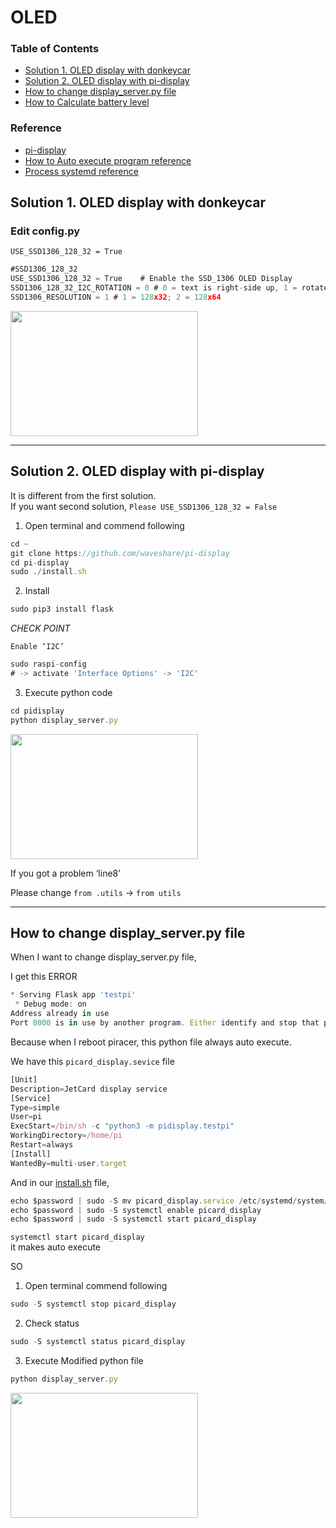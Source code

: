 # OLED

### **Table of Contents**
- [Solution 1. OLED display with donkeycar](#solution-1-oled-display-with-donkeycar)  
- [Solution 2. OLED display with pi-display](#solution-2-oled-display-with-pi-display)   
- [How to change display_server.py file](#how-to-change-display_serverpy-file)    
- [How to Calculate battery level](#how-to-calculate-battery-level)
### **Reference**
- [pi-display](https://github.com/waveshare/pi-display)  
- [How to Auto execute program reference](https://m.blog.naver.com/emperonics/221770579539)  
- [Process systemd reference](https://bkjeon1614.tistory.com/658)



## Solution 1. OLED display with donkeycar

### Edit config.py

`USE_SSD1306_128_32 = True`

```jsx
#SSD1306_128_32
USE_SSD1306_128_32 = True    # Enable the SSD_1306 OLED Display
SSD1306_128_32_I2C_ROTATION = 0 # 0 = text is right-side up, 1 = rotated 90 degrees clockwise, 2 = 180 degrees (flipped), 3 = 270 degrees
SSD1306_RESOLUTION = 1 # 1 = 128x32; 2 = 128x64
```

<img src="https://user-images.githubusercontent.com/81483791/194760823-9d0e02c2-b279-456b-9754-6db86e0d1044.png"  width="300" height="200"/> 

---

## Solution 2. OLED display with pi-display

It is different from the first solution.   
If you want second solution,  `Please USE_SSD1306_128_32 = False`

1. Open terminal and commend following

```jsx
cd ~
git clone https://github.com/waveshare/pi-display
cd pi-display
sudo ./install.sh
```

2. Install

```jsx
sudo pip3 install flask
```

*CHECK POINT* 

`Enable ‘I2C’`

```jsx
sudo raspi-config
# -> activate 'Interface Options' -> 'I2C'
```

3. Execute python code


```jsx
cd pidisplay
python display_server.py
```
<img src="https://user-images.githubusercontent.com/81483791/194760821-30046ed9-ac2a-476f-90c7-6a7b0f26981e.png"  width="300" height="200"/>        

If you got a problem ‘line8’

Please change `from .utils` → `from utils`
- - -

## How to change display_server.py file

When I want to change display_server.py file,

I get this ERROR

```jsx
* Serving Flask app 'testpi'
 * Debug mode: on
Address already in use
Port 8000 is in use by another program. Either identify and stop that program, or start the server with a different port.
```

Because when I reboot piracer, this python file always auto execute.

We have this `picard_display.sevice` file

```jsx
[Unit]
Description=JetCard display service
[Service]
Type=simple
User=pi
ExecStart=/bin/sh -c "python3 -m pidisplay.testpi"
WorkingDirectory=/home/pi
Restart=always
[Install]
WantedBy=multi-user.target
```

And in our [install.sh](http://install.sh) file,

```jsx
echo $password | sudo -S mv picard_display.service /etc/systemd/system/picard_display.service
echo $password | sudo -S systemctl enable picard_display
echo $password | sudo -S systemctl start picard_display
```

`systemctl start picard_display`     
it makes auto execute

SO

1. Open terminal commend following

```jsx
sudo -S systemctl stop picard_display
```

2. Check status

```jsx
sudo -S systemctl status picard_display
```

3. Execute Modified python file

```jsx
python display_server.py
```

<img src="https://user-images.githubusercontent.com/81483791/194761110-5c7eef2f-9614-453d-bc89-6c313ffef107.png"  width="300" height="200"/>   
